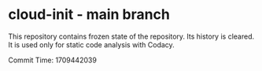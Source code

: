 # cloud-init - main branch

This repository contains frozen state of the repository.
Its history is cleared. It is used only for static code
analysis with Codacy.

Commit Time: 1709442039